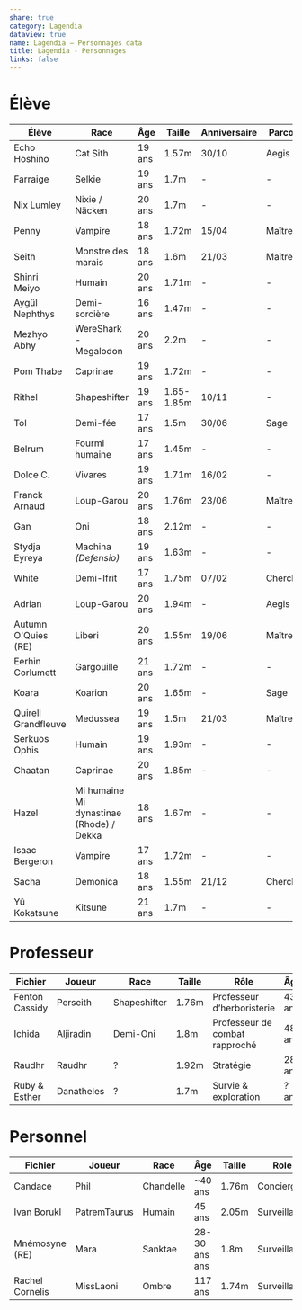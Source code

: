 ```yaml
---
share: true
category: Lagendia
dataview: true
name: Lagendia — Personnages data
title: Lagendia - Personnages
links: false
---
```


# Élève

| Élève                                                                                              | Race                                                                    | Âge    | Taille     | Anniversaire | Parcours  | Joueur         |
| -------------------------------------------------------------------------------------------------- | ----------------------------------------------------------------------- | ------ | ---------- | ------------ | --------- | -------------- |
| Echo Hoshino             | Cat Sith                                                                | 19 ans | 1.57m      | 30/10        | Aegis     | MissLaoni      |
| Farraige                     | Selkie                                                                  | 19 ans | 1.7m       | \-           | \-        | Medhas         |
| Nix Lumley                 | Nixie / Näcken                                                          | 20 ans | 1.7m       | \-           | \-        | Taeien         |
| Penny                           | Vampire                                                                 | 18 ans | 1.72m      | 15/04        | Maître    | Hadess         |
| Seith                           | Monstre des marais                                                      | 18 ans | 1.6m       | 21/03        | Maître    | Persou         |
| Shinri Meiyo             | Humain                                                                  | 20 ans | 1.71m      | \-           | \-        | PatremTaurus   |
| Aygül Nephthys         | Demi-sorcière                                                           | 16 ans | 1.47m      | \-           | \-        | Alexia         |
| Mezhyo Abhy               | WereShark - Megalodon                                                   | 20 ans | 2.2m       | \-           | \-        | JuneArt        |
| Pom Thabe                   | Caprinae                                                                | 19 ans | 1.72m      | \-           | \-        | CamilliCapilli |
| Rithel                         | Shapeshifter                                                            | 19 ans | 1.65-1.85m | 10/11        | \-        | Persou         |
| Tol                               | Demi-fée                                                                | 17 ans | 1.5m       | 30/06        | Sage      | Danatheles     |
| Belrum                          | Fourmi humaine                                                          | 17 ans | 1.45m      | \-           | \-        | Shiounsama     |
| Dolce C.                      | Vivares                                                                 | 19 ans | 1.71m      | 16/02        | \-        | Phil           |
| Franck Arnaud            | Loup-Garou                                                              | 20 ans | 1.76m      | 23/06        | Maître    | Choupa         |
| Gan                                | Oni                                                                     | 18 ans | 2.12m      | \-           | \-        | Taeien         |
| Stydja Eyreya            | Machina _(Defensio)_                                                    | 19 ans | 1.63m      | \-           | \-        | Raudhr         |
| White                            | Demi-Ifrit                                                              | 17 ans | 1.75m      | 07/02        | Chercheur | Alexia         |
| Adrian                           | Loup-Garou                                                              | 20 ans | 1.94m      | \-           | Aegis     | Adrian         |
| Autumn O'Quies (RE) | Liberi | 20 ans | 1.55m      | 19/06        | Maître    | Mara           |
| Eerhin Corlumett       | Gargouille                                                              | 21 ans | 1.72m      | \-           | \-        | edith          |
| Koara                             | Koarion                                                                 | 20 ans | 1.65m      | \-           | Sage      | Koara          |
| Quirell Grandfleuve | Medussea                                                                | 19 ans | 1.5m       | 21/03        | Maître    | Sachoue        |
| Serkuos Ophis             | Humain                                                                  | 19 ans | 1.93m      | \-           | \-        | Serkuos        |
| Chaatan                        | Caprinae                                                                | 20 ans | 1.85m      | \-           | \-        | Chaa           |
| Hazel                            | Mi humaine Mi dynastinae (Rhode) / Dekka                                | 18 ans | 1.67m      | \-           | \-        | AkyZura        |
| Isaac Bergeron          | Vampire                                                                 | 17 ans | 1.72m      | \-           | \-        | Azuro          |
| Sacha                            | Demonica                                                                | 18 ans | 1.55m      | 21/12        | Chercheur | Sachoue        |
| Yû Kokatsune              | Kitsune                                                                 | 21 ans | 1.7m       | \-           | \-        | Yotoru         |


# Professeur

| Fichier                                                                               | Joueur     | Race         | Taille | Rôle                           | Âge    | Anniversaire |
| ------------------------------------------------------------------------------------- | ---------- | ------------ | ------ | ------------------------------ | ------ | ------------ |
| Fenton Cassidy | Perseith   | Shapeshifter | 1.76m  | Professeur d’herboristerie     | 43 ans | 02/02        |
| Ichida                 | Aljiradin  | Demi-Oni     | 1.8m   | Professeur de combat rapproché | 48 ans | 14/02        |
| Raudhr                 | Raudhr     | ?            | 1.92m  | Stratégie                      | 28 ans | 31/10        |
| Ruby & Esther   | Danatheles | ?            | 1.7m   | Survie & exploration           | ? ans  | ?            |


# Personnel

| Fichier                                                                                | Joueur       | Race                                                                 | Âge           | Taille | Role         | Anniversaire |
| -------------------------------------------------------------------------------------- | ------------ | -------------------------------------------------------------------- | ------------- | ------ | ------------ | ------------ |
| Candace                 | Phil         | Chandelle                                                            | ~40 ans       | 1.76m  | Concierge    | 7/08         |
| Ivan Borukl         | PatremTaurus | Humain                                                               | 45 ans        | 2.05m  | Surveillant  | /            |
| Mnémosyne (RE)   | Mara         | Sanktae | 28-30 ans ans | 1.8m   | Surveillante | 15/06        |
| Rachel Cornelis | MissLaoni    | Ombre                                                                | 117 ans       | 1.74m  | Surveillant  | 18/03        |

